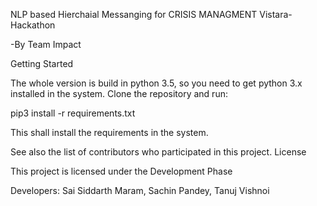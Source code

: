 NLP based Hierchaial Messanging for CRISIS MANAGMENT Vistara-Hackathon

-By Team Impact

Getting Started

The whole version is build in python 3.5, so you need to get python 3.x installed in the system.
Clone the repository and run:	

pip3 install -r requirements.txt

This shall install the requirements in the system.


See also the list of contributors who participated in this project.
License

This project is licensed under the Development Phase

Developers:
Sai Siddarth Maram, Sachin Pandey, Tanuj Vishnoi
